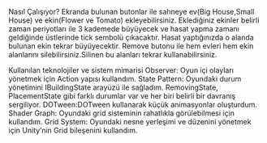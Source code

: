 Nasıl Çalışıyor?
Ekranda bulunan butonlar ile sahneye ev(Big House,Small House) ve ekin(Flower ve Tomato) ekleyebilirsiniz.
Eklediğiniz ekinler belirli zaman periyotları ile 3 kademede büyüyecek ve hasat yapma zamanı geldiğinde üstlerinde tick sembolü çıkacaktır.
Hasat yaptığınızda o alanda bulunan ekin tekrar büyüyecektir.
Remove butonu ile hem evleri hem ekin alanlarını silebilirsiniz.Silinen bu alanları tekrar kullanabilirsiniz.

Kullanılan teknolojiler ve sistem mimarisi
Observer: Oyun içi olayları yönetmek için Action yapısı kullandım.
State Pattern: Oyundaki durum yönetimini IBuildingState arayüzü ile sağladım. RemovingState, PlacementState gibi farklı durumlar var ve her biri belirli bir davranış sergiliyor.
DOTween:DOTween kullanarak küçük animasyonlar oluşturdum.
Shader Graph: Oyundaki grid sisteminin rahatlıkla görülebilmesi için kullandım.
Grid System: Oyundaki nesne yerleşimi ve düzenini yönetmek için Unity’nin Grid bileşenini kullandım.
